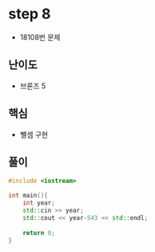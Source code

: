 # step 8
- 18108번 문제
## 난이도
- 브론즈 5
## 핵심
- 뺄셈 구현

## 풀이
```c++
#include <iostream>

int main(){
    int year;
    std::cin >> year;
    std::cout << year-543 << std::endl;
    
    return 0;
}
```